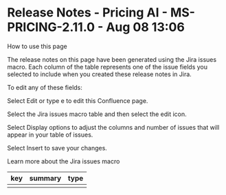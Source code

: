 # Release Notes - Pricing AI - MS-PRICING-2.11.0 - Aug 08 13:06

How to use this page

The release notes on this page have been generated using the Jira issues macro. Each column of the table represents one of the issue fields you selected to include when you created these release notes in Jira.

To edit any of these fields:

Select Edit or type e to edit this Confluence page.

Select the Jira issues macro table and then select the edit icon.

Select Display options to adjust the columns and number of issues that will appear in your table of issues.

Select Insert to save your changes.

Learn more about the Jira issues macro

| key | summary | type |
|---|---|---|
|  |

